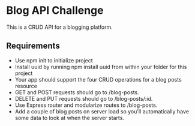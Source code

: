 # Blog API Challenge

This is a CRUD API for a blogging platform.

## Requirements

- Use npm init to initialize project
- Install uuid by running npm install uuid from within your folder for this project
- Your app should support the four CRUD operations for a blog posts resource
- GET and POST requests should go to /blog-posts.
- DELETE and PUT requests should go to /blog-posts/:id.
- Use Express router and modularize routes to /blog-posts.
- Add a couple of blog posts on server load so you'll automatically have some data to look at when the server starts.